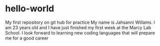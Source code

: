 # hello-world
My first repository on git hub for practice 
My name is Jahsanni Willams. I am 23 years old and I have just finished my first week at the Marcy Lab School. I look forward to learning new coding languages that will prepare me for a good career
